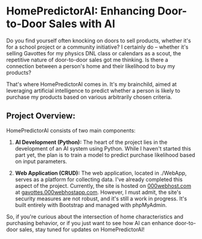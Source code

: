 # HomePredictorAI: Enhancing Door-to-Door Sales with AI

Do you find yourself often knocking on doors to sell products, whether it's for a school project or a community initiative? I certainly do – whether it's selling Gavottes for my physics DNL class or calendars as a scout, the repetitive nature of door-to-door sales got me thinking. Is there a connection between a person's home and their likelihood to buy my products?

That's where HomePredictorAI comes in. It's my brainchild, aimed at leveraging artificial intelligence to predict whether a person is likely to purchase my products based on various arbitrarily chosen criteria.

## Project Overview:

HomePredictorAI consists of two main components:

1. **AI Development (Python):**
   The heart of the project lies in the development of an AI system using Python. While I haven't started this part yet, the plan is to train a model to predict purchase likelihood based on input parameters.

2. **Web Application (CRUD):**
   The web application, located in ./WebApp, serves as a platform for collecting data. I've already completed this aspect of the project. Currently, the site is hosted on <a href="https://www.000webhost.com/">000webhost.com</a> at <a href="https://gavottes.000webhostapp.com/">gavottes.000webhostapp.com</a>. However, I must admit, the site's security measures are not robust, and it's still a work in progress. It's built entirely with Bootstrap and managed with phpMyAdmin.

So, if you're curious about the intersection of home characteristics and purchasing behavior, or if you just want to see how AI can enhance door-to-door sales, stay tuned for updates on HomePredictorAI!
